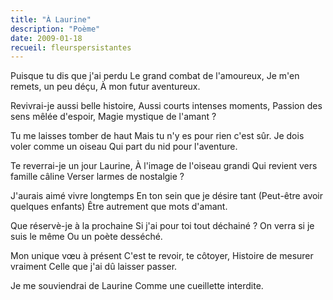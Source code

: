 ```yaml
---
title: "À Laurine"
description: "Poème"
date: 2009-01-18
recueil: fleurspersistantes
---
```


Puisque tu dis que j'ai perdu
Le grand combat de l'amoureux,
Je m'en remets, un peu déçu,
À mon futur aventureux.

Revivrai-je aussi belle histoire,
Aussi courts intenses moments,
Passion des sens mêlée d'espoir,
Magie mystique de l'amant ?

Tu me laisses tomber de haut
Mais tu n'y es pour rien c'est sûr.
Je dois voler comme un oiseau
Qui part du nid pour l'aventure.

Te reverrai-je un jour Laurine,
À l'image de l'oiseau grandi
Qui revient vers famille câline
Verser larmes de nostalgie ?

J'aurais aimé vivre longtemps
En ton sein que je désire tant
(Peut-être avoir quelques enfants)
Être autrement que mots d'amant.

Que réservè-je à la prochaine
Si j'ai pour toi tout déchainé ?
On verra si je suis le même
Ou un poète desséché.

Mon unique vœu à présent
C'est te revoir, te côtoyer,
Histoire de mesurer vraiment
Celle que j'ai dû laisser passer.

Je me souviendrai de Laurine
Comme une cueillette interdite.
